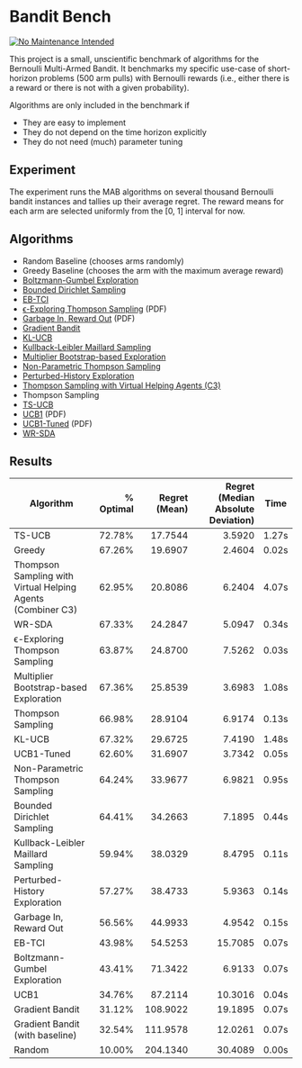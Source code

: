 # Bandit Bench

[![No Maintenance Intended](http://unmaintained.tech/badge.svg)](http://unmaintained.tech/)

This project is a small, unscientific benchmark of algorithms for the Bernoulli
Multi-Armed Bandit. It benchmarks my specific use-case of short-horizon problems
(500 arm pulls) with Bernoulli rewards (i.e., either there is a reward or there
is not with a given probability).

Algorithms are only included in the benchmark if

- They are easy to implement
- They do not depend on the time horizon explicitly
- They do not need (much) parameter tuning

## Experiment

The experiment runs the MAB algorithms on several thousand Bernoulli bandit
instances and tallies up their average regret. The reward means for each arm are selected
uniformly from the \[0, 1\] interval for now.

## Algorithms

- Random Baseline (chooses arms randomly)
- Greedy Baseline (chooses the arm with the maximum average reward)
- [Boltzmann-Gumbel Exploration](https://arxiv.org/abs/1705.10257)
- [Bounded Dirichlet Sampling](https://arxiv.org/abs/2111.09724)
- [EB-TCI](https://arxiv.org/abs/2206.05979)
- [ϵ-Exploring Thompson Sampling](https://proceedings.mlr.press/v202/jin23b/jin23b.pdf) (PDF)
- [Garbage In, Reward Out](http://proceedings.mlr.press/v97/kveton19a/kveton19a.pdf) (PDF)
- [Gradient Bandit](https://arxiv.org/abs/2402.17235)
- [KL-UCB](https://arxiv.org/abs/1102.2490)
- [Kullback-Leibler Maillard Sampling](https://arxiv.org/abs/2304.14989)
- [Multiplier Bootstrap-based Exploration](https://arxiv.org/abs/2302.01543)
- [Non-Parametric Thompson Sampling](https://proceedings.mlr.press/v117/riou20a.html)
- [Perturbed-History Exploration](https://arxiv.org/abs/1902.10089)
- [Thompson Sampling with Virtual Helping Agents (C3)](https://arxiv.org/abs/2209.08197)
- Thompson Sampling
- [TS-UCB](https://arxiv.org/abs/2006.06372)
- [UCB1](https://homes.di.unimi.it/~cesabian/Pubblicazioni/ml-02.pdf) (PDF)
- [UCB1-Tuned](https://homes.di.unimi.it/~cesabian/Pubblicazioni/ml-02.pdf) (PDF)
- [WR-SDA](https://arxiv.org/abs/2010.14323)

## Results

<!-- `> cargo run --release --bin uniform` -->
<!-- BEGIN mdsh -->
| Algorithm                                                   | % Optimal | Regret (Mean) | Regret (Median Absolute Deviation) | Time  |
| ----------------------------------------------------------- | --------: | ------------: | ---------------------------------: | :---: |
| TS-UCB                                                      |    72.78% |       17.7544 |                             3.5920 | 1.27s |
| Greedy                                                      |    67.26% |       19.6907 |                             2.4604 | 0.02s |
| Thompson Sampling with Virtual Helping Agents (Combiner C3) |    62.95% |       20.8086 |                             6.2404 | 4.07s |
| WR-SDA                                                      |    67.33% |       24.2847 |                             5.0947 | 0.34s |
| ϵ-Exploring Thompson Sampling                               |    63.87% |       24.8700 |                             7.5262 | 0.03s |
| Multiplier Bootstrap-based Exploration                      |    67.36% |       25.8539 |                             3.6983 | 1.08s |
| Thompson Sampling                                           |    66.98% |       28.9104 |                             6.9174 | 0.13s |
| KL-UCB                                                      |    67.32% |       29.6725 |                             7.4190 | 1.48s |
| UCB1-Tuned                                                  |    62.60% |       31.6907 |                             3.7342 | 0.05s |
| Non-Parametric Thompson Sampling                            |    64.24% |       33.9677 |                             6.9821 | 0.95s |
| Bounded Dirichlet Sampling                                  |    64.41% |       34.2663 |                             7.1895 | 0.44s |
| Kullback-Leibler Maillard Sampling                          |    59.94% |       38.0329 |                             8.4795 | 0.11s |
| Perturbed-History Exploration                               |    57.27% |       38.4733 |                             5.9363 | 0.14s |
| Garbage In, Reward Out                                      |    56.56% |       44.9933 |                             4.9542 | 0.15s |
| EB-TCI                                                      |    43.98% |       54.5253 |                            15.7085 | 0.07s |
| Boltzmann-Gumbel Exploration                                |    43.41% |       71.3422 |                             6.9133 | 0.07s |
| UCB1                                                        |    34.76% |       87.2114 |                            10.3016 | 0.04s |
| Gradient Bandit                                             |    31.12% |      108.9022 |                            19.1895 | 0.07s |
| Gradient Bandit (with baseline)                             |    32.54% |      111.9578 |                            12.0261 | 0.07s |
| Random                                                      |    10.00% |      204.1340 |                            30.4089 | 0.00s |
<!-- END mdsh -->

